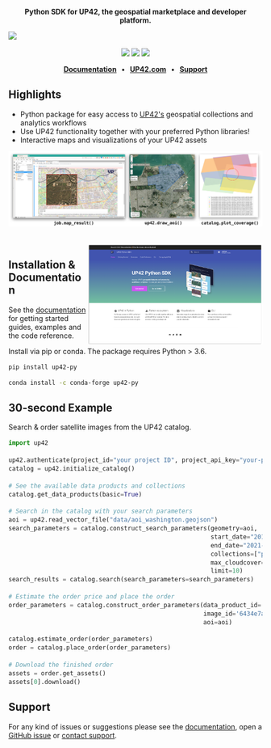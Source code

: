 <p align="center">
    <strong>Python SDK for UP42, the geospatial marketplace and developer platform.</strong>
</p>

![](docs/assets/github-banner-3.jpg)

<p align="center">
    <a href="https://pypi.org/project/up42-py/" title="up42-py on pypi"><img src="https://img.shields.io/pypi/v/up42-py?color=brightgreen"></a>
    <img src="https://sonarcloud.io/api/project_badges/measure?project=up42_up42-py&metric=coverage">
    <a href="https://twitter.com/UP42_" title="UP42 on Twitter"><img src="https://img.shields.io/twitter/follow/UP42_.svg?style=social"></a>
</p>

<p align="center">
    <b>
      <a href="https://sdk.up42.com/">Documentation</a> &nbsp; • &nbsp;
      <a href="http://www.up42.com">UP42.com</a> &nbsp; • &nbsp;
      <a href="#support">Support</a>
    </b>
</p>

## Highlights
- Python package for easy access to [UP42's](http://www.up42.com) geospatial collections and analytics workflows
- Use UP42 functionality together with your preferred Python libraries!
- Interactive maps and visualizations of your UP42 assets

![](docs/assets/vizualisations.jpg)

<br>

<img align="right" href="https://sdk.up42.com/" src="docs/assets/docs.png" alt="" height="200"/>

## Installation & Documentation

See the [documentation](https://sdk.up42.com/) for getting started guides, examples and the code
reference. 

Install via pip or conda. The package requires Python > 3.6.

```bash
pip install up42-py
```
```bash
conda install -c conda-forge up42-py
```

## 30-second Example

Search & order satellite images from the UP42 catalog.

```python
import up42

up42.authenticate(project_id="your project ID", project_api_key="your-project-API-key")
catalog = up42.initialize_catalog()

# See the available data products and collections
catalog.get_data_products(basic=True)

# Search in the catalog with your search parameters
aoi = up42.read_vector_file("data/aoi_washington.geojson")
search_parameters = catalog.construct_search_parameters(geometry=aoi,
                                                        start_date="2019-01-01",
                                                        end_date="2021-12-31",
                                                        collections=["phr"],
                                                        max_cloudcover=20,
                                                        limit=10)
search_results = catalog.search(search_parameters=search_parameters)

# Estimate the order price and place the order
order_parameters = catalog.construct_order_parameters(data_product_id='647780db-5a06-4b61-b525-577a8b68bb54',
                                                      image_id='6434e7af-2d41-4ded-a789-fb1b2447ac92',
                                                      aoi=aoi)

catalog.estimate_order(order_parameters)
order = catalog.place_order(order_parameters)

# Download the finished order
assets = order.get_assets()
assets[0].download()
```

## Support

For any kind of issues or suggestions please see the [documentation](https://sdk.up42.com/), open a [GitHub issue](https://github.com/up42/up42-py/issues) or [contact support](https://up42.com/company/contact-support).
